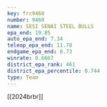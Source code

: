 ```yaml
---
key: frc9460
number: 9460
name: SESI SENAI STEEL BULLS
epa_end: 19.85
auto_epa_end: 7.34
teleop_epa_end: 11.78
endgame_epa_end: 0.73
winrate: 0.6667
district_epa_rank: 461
district_epa_percentile: 0.744
type: Team
---
```

[[2024brbr]]
